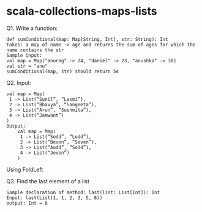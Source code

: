 # scala-collections-maps-lists

Q1. Write a function: 
	
	def sumConditional(map: Map[String, Int], str: String): Int
	Takes: a map of name -> age and returns the sum of ages for which the name contains the str
	Sample input: 
	val map = Map("anurag" -> 24, "daniel" -> 23, "anushka" -> 30)
	val str = "anu"
	sumConditional(map, str) should return 54


Q2. Input:

	val map = Map(
	 1 -> List(“Sunil”, “Laxmi”),
	 2 -> List(“Bhavya”, “Sangeeta”),
	 3 -> List(“Arun”, “Sushmita”),
	 4 -> List(“Jamwant”)
	)
	Output:
		val map = Map(
		 1 -> List(“Sodd”, “Lodd”),
		 2 -> List(“Beven”, “Seven”),
		 3 -> List(“Aodd”, “Sodd”),
		 4 -> List(“Jeven”)
		)


Using FoldLeft

Q3. Find the last element of a list

	Sample declaration of method: last(list: List[Int]): Int
	Input: last(List(1, 1, 2, 3, 5, 8))
	output: Int = 8

